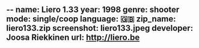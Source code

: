 --
name: Liero 1.33
year: 1998
genre: shooter
mode: single/coop
language: 🇬🇧
zip_name: liero133.zip
screenshot: liero133.jpeg
developer: Joosa Riekkinen
url: http://liero.be
--